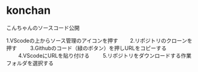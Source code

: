 # konchan
こんちゃんのソースコード公開　　

1.VScodeの上からソース管理のアイコンを押す　　
2.リポジトリのクローンを押す 　　
3.Githubのコード（緑のボタン）を押しURLをコピーする 　　
4.VScodeにURLを貼り付ける 　　
5.リポジトリをダウンロードする作業フォルダを選択する　　